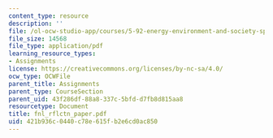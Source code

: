 ```yaml
---
content_type: resource
description: ''
file: /ol-ocw-studio-app/courses/5-92-energy-environment-and-society-spring-2007/421b936c0440c78e615fb2e6cd0ac850_fnl_rflctn_paper.pdf
file_size: 14568
file_type: application/pdf
learning_resource_types:
- Assignments
license: https://creativecommons.org/licenses/by-nc-sa/4.0/
ocw_type: OCWFile
parent_title: Assignments
parent_type: CourseSection
parent_uid: 43f286df-88a8-337c-5bfd-d7fb8d815aa8
resourcetype: Document
title: fnl_rflctn_paper.pdf
uid: 421b936c-0440-c78e-615f-b2e6cd0ac850
---
```

